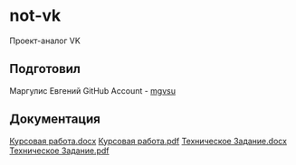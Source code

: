 # not-vk
Проект-аналог VK
## Подготовил 
Маргулис Евгений 
GitHub Account - [mgvsu](https://github.com/mgvsu)

## Документация
[Курсовая работа.docx](https://github.com/mgvsu/not-vk/blob/main/Курсовая%20работа.docx)
[Курсовая работа.pdf](https://github.com/mgvsu/not-vk/blob/main/Курсовая%20работа.)
[Техническое Задание.docx](https://github.com/mgvsu/not-vk/blob/main/Техническое%20Задание.docx)
[Техническое Задание.pdf](https://github.com/mgvsu/not-vk/blob/main/Техническое%20Задание.pdf)
